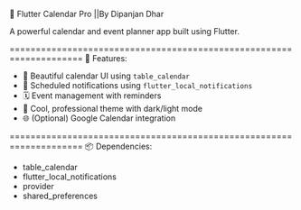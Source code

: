 📱 Flutter Calendar Pro ||By Dipanjan Dhar

A powerful calendar and event planner app built using Flutter.

====================================================================
🚀 Features:
- 📅 Beautiful calendar UI using `table_calendar`
- 🔔 Scheduled notifications using `flutter_local_notifications`
- 🗓️ Event management with reminders
- 🎨 Cool, professional theme with dark/light mode
- 🌐 (Optional) Google Calendar integration

====================================================================
📦 Dependencies:
- table_calendar
- flutter_local_notifications
- provider
- shared_preferences
